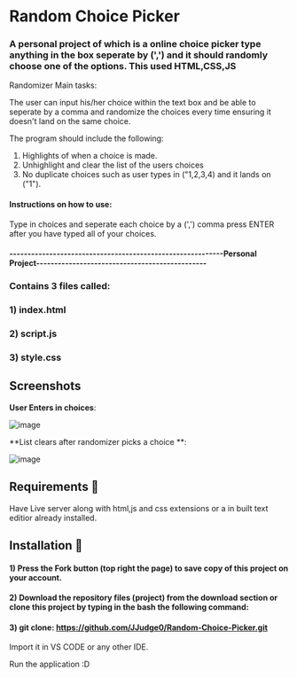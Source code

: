 # Random Choice Picker
### A personal project of which is a online choice picker type anything in the box seperate by (',') and it should randomly choose one of the options. This used HTML,CSS,JS

Randomizer Main tasks: 

The user can input his/her choice within the text box and be able to seperate by a comma and randomize the choices every time ensuring it doesn't land on the same choice.

 The program should include the following: 
 1) Highlights of when a choice is made.
 2) Unhighlight and clear the list of the users choices
 3) No duplicate choices such as user types in ("1,2,3,4) and it lands on ("1").
#### Instructions on how to use: 

Type in choices and seperate each choice by a (',') comma press ENTER after you have typed all of your choices.

#### -----------------------------------------------------------Personal Project-----------------------------------------------

### Contains 3 files called:
### 1) index.html
### 2) script.js
### 3) style.css

## Screenshots


**User Enters in choices**: 

![image](https://user-images.githubusercontent.com/73240114/148647307-6ad04cb4-7b3d-402f-b129-7c91bbe85c86.png)



**List clears after randomizer picks a choice **: 

![image](https://user-images.githubusercontent.com/73240114/148647339-d3c37612-6d7b-4068-b9b5-3bb97f2f2c1f.png)


## Requirements 🔧
Have Live server along with html,js and css extensions or a in built text editior already installed.

## Installation 🔌
#### 1) Press the Fork button (top right the page) to save copy of this project on your account.

#### 2) Download the repository files (project) from the download section or clone this project by typing in the bash the following command:

#### 3) git clone: https://github.com/JJudge0/Random-Choice-Picker.git
Import it in VS CODE or any other IDE.

Run the application :D
